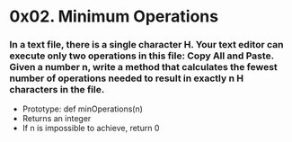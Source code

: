 # 0x02. Minimum Operations

### In a text file, there is a single character H. Your text editor can execute only two operations in this file: Copy All and Paste. Given a number n, write a method that calculates the fewest number of operations needed to result in exactly n H characters in the file.

 *   Prototype: def minOperations(n)
 *   Returns an integer
 *   If n is impossible to achieve, return 0

